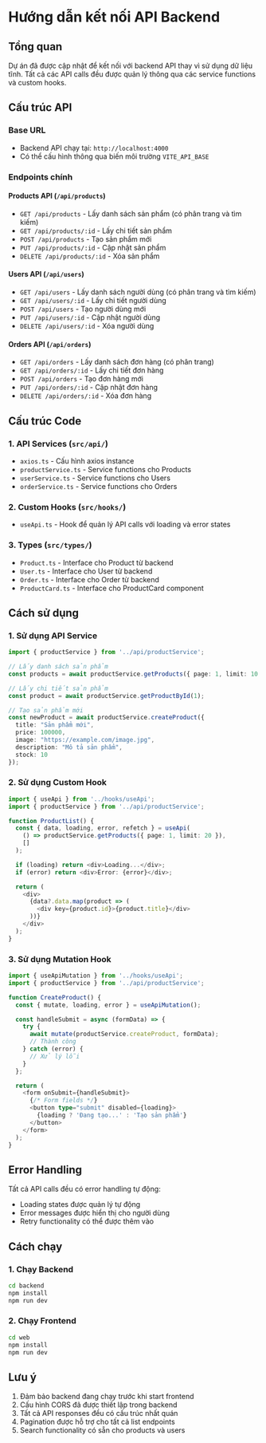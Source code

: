 # Hướng dẫn kết nối API Backend

## Tổng quan

Dự án đã được cập nhật để kết nối với backend API thay vì sử dụng dữ liệu tĩnh. Tất cả các API calls đều được quản lý thông qua các service functions và custom hooks.

## Cấu trúc API

### Base URL
- Backend API chạy tại: `http://localhost:4000`
- Có thể cấu hình thông qua biến môi trường `VITE_API_BASE`

### Endpoints chính

#### Products API (`/api/products`)
- `GET /api/products` - Lấy danh sách sản phẩm (có phân trang và tìm kiếm)
- `GET /api/products/:id` - Lấy chi tiết sản phẩm
- `POST /api/products` - Tạo sản phẩm mới
- `PUT /api/products/:id` - Cập nhật sản phẩm
- `DELETE /api/products/:id` - Xóa sản phẩm

#### Users API (`/api/users`)
- `GET /api/users` - Lấy danh sách người dùng (có phân trang và tìm kiếm)
- `GET /api/users/:id` - Lấy chi tiết người dùng
- `POST /api/users` - Tạo người dùng mới
- `PUT /api/users/:id` - Cập nhật người dùng
- `DELETE /api/users/:id` - Xóa người dùng

#### Orders API (`/api/orders`)
- `GET /api/orders` - Lấy danh sách đơn hàng (có phân trang)
- `GET /api/orders/:id` - Lấy chi tiết đơn hàng
- `POST /api/orders` - Tạo đơn hàng mới
- `PUT /api/orders/:id` - Cập nhật đơn hàng
- `DELETE /api/orders/:id` - Xóa đơn hàng

## Cấu trúc Code

### 1. API Services (`src/api/`)
- `axios.ts` - Cấu hình axios instance
- `productService.ts` - Service functions cho Products
- `userService.ts` - Service functions cho Users
- `orderService.ts` - Service functions cho Orders

### 2. Custom Hooks (`src/hooks/`)
- `useApi.ts` - Hook để quản lý API calls với loading và error states

### 3. Types (`src/types/`)
- `Product.ts` - Interface cho Product từ backend
- `User.ts` - Interface cho User từ backend
- `Order.ts` - Interface cho Order từ backend
- `ProductCard.ts` - Interface cho ProductCard component

## Cách sử dụng

### 1. Sử dụng API Service

```typescript
import { productService } from '../api/productService';

// Lấy danh sách sản phẩm
const products = await productService.getProducts({ page: 1, limit: 10 });

// Lấy chi tiết sản phẩm
const product = await productService.getProductById(1);

// Tạo sản phẩm mới
const newProduct = await productService.createProduct({
  title: "Sản phẩm mới",
  price: 100000,
  image: "https://example.com/image.jpg",
  description: "Mô tả sản phẩm",
  stock: 10
});
```

### 2. Sử dụng Custom Hook

```typescript
import { useApi } from '../hooks/useApi';
import { productService } from '../api/productService';

function ProductList() {
  const { data, loading, error, refetch } = useApi(
    () => productService.getProducts({ page: 1, limit: 20 }),
    []
  );

  if (loading) return <div>Loading...</div>;
  if (error) return <div>Error: {error}</div>;

  return (
    <div>
      {data?.data.map(product => (
        <div key={product.id}>{product.title}</div>
      ))}
    </div>
  );
}
```

### 3. Sử dụng Mutation Hook

```typescript
import { useApiMutation } from '../hooks/useApi';
import { productService } from '../api/productService';

function CreateProduct() {
  const { mutate, loading, error } = useApiMutation();

  const handleSubmit = async (formData) => {
    try {
      await mutate(productService.createProduct, formData);
      // Thành công
    } catch (error) {
      // Xử lý lỗi
    }
  };

  return (
    <form onSubmit={handleSubmit}>
      {/* Form fields */}
      <button type="submit" disabled={loading}>
        {loading ? 'Đang tạo...' : 'Tạo sản phẩm'}
      </button>
    </form>
  );
}
```

## Error Handling

Tất cả API calls đều có error handling tự động:
- Loading states được quản lý tự động
- Error messages được hiển thị cho người dùng
- Retry functionality có thể được thêm vào

## Cách chạy

### 1. Chạy Backend
```bash
cd backend
npm install
npm run dev
```

### 2. Chạy Frontend
```bash
cd web
npm install
npm run dev
```

## Lưu ý

1. Đảm bảo backend đang chạy trước khi start frontend
2. Cấu hình CORS đã được thiết lập trong backend
3. Tất cả API responses đều có cấu trúc nhất quán
4. Pagination được hỗ trợ cho tất cả list endpoints
5. Search functionality có sẵn cho products và users
